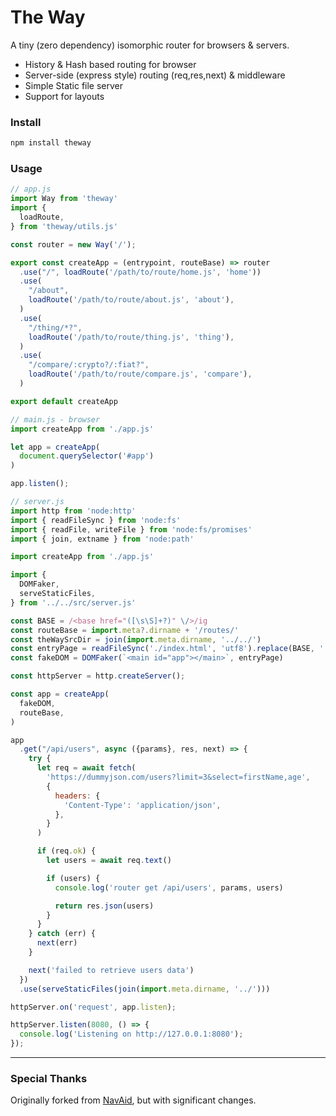 # The Way

A tiny (zero dependency) isomorphic router for browsers & servers.

- History & Hash based routing for browser
- Server-side (express style) routing (req,res,next) & middleware
- Simple Static file server
- Support for layouts

### Install
```sh
npm install theway
```

### Usage
```js
// app.js
import Way from 'theway'
import {
  loadRoute,
} from 'theway/utils.js'

const router = new Way('/');

export const createApp = (entrypoint, routeBase) => router
  .use("/", loadRoute('/path/to/route/home.js', 'home'))
  .use(
    "/about",
    loadRoute('/path/to/route/about.js', 'about'),
  )
  .use(
    "/thing/*?",
    loadRoute('/path/to/route/thing.js', 'thing'),
  )
  .use(
    "/compare/:crypto?/:fiat?",
    loadRoute('/path/to/route/compare.js', 'compare'),
  )

export default createApp
```

```js
// main.js - browser
import createApp from './app.js'

let app = createApp(
  document.querySelector('#app')
)

app.listen();
```

```js
// server.js
import http from 'node:http'
import { readFileSync } from 'node:fs'
import { readFile, writeFile } from 'node:fs/promises'
import { join, extname } from 'node:path'

import createApp from './app.js'

import {
  DOMFaker,
  serveStaticFiles,
} from '../../src/server.js'

const BASE = /<base href="([\s\S]+?)" \/>/ig
const routeBase = import.meta?.dirname + '/routes/'
const theWaySrcDir = join(import.meta.dirname, '../../')
const entryPage = readFileSync('./index.html', 'utf8').replace(BASE, '')
const fakeDOM = DOMFaker(`<main id="app"></main>`, entryPage)

const httpServer = http.createServer();

const app = createApp(
  fakeDOM,
  routeBase,
)

app
  .get("/api/users", async ({params}, res, next) => {
    try {
      let req = await fetch(
        'https://dummyjson.com/users?limit=3&select=firstName,age',
        {
          headers: {
            'Content-Type': 'application/json',
          },
        }
      )

      if (req.ok) {
        let users = await req.text()

        if (users) {
          console.log('router get /api/users', params, users)

          return res.json(users)
        }
      }
    } catch (err) {
      next(err)
    }

    next('failed to retrieve users data')
  })
  .use(serveStaticFiles(join(import.meta.dirname, '../')))

httpServer.on('request', app.listen);

httpServer.listen(8080, () => {
  console.log('Listening on http://127.0.0.1:8080');
});
```
---
### Special Thanks
Originally forked from [NavAid](https://github.com/lukeed/navaid), but with significant changes.
